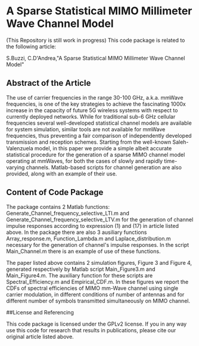 A Sparse Statistical MIMO Millimeter Wave Channel Model 
==========
(This Repository is still work in progress)
This code package is related to the following article:

S.Buzzi, C.D'Andrea,"A Sparse Statistical MIMO Millimeter Wave Channel Model"


## Abstract of the Article

The use of carrier frequencies in the range 30-100 GHz, a.k.a. mmWave frequencies, is one of the key strategies to achieve the fascinating 1000x increase in the capacity of future 5G wireless systems with respect to currently deployed networks. 
While for traditional sub-6 GHz cellular frequencies several well-developed statistical channel models are available for system simulation, similar tools are not available for mmWave frequencies, thus preventing a fair comparison of independently developed transmission and reception schemes. Starting from the well-known Saleh-Valenzuela model, in this paper we provide a simple albeit accurate statistical procedure for the generation of a sparse MIMO channel model operating at mmWaves, for both the cases of slowly and rapidly time-varying channels. Matlab-based scripts for channel generation are also provided, along with an example of their use.



## Content of Code Package

The package contains 2 Matlab functions: Generate_Channel_frequency_selective_LTI.m and Generate_Channel_frequency_selective_LTV.m for the generation of channel impulse responses according to expression (1) and (17) in article listed above. In the package there are also 3 ausiliary functions Array_response.m, Function_Lambda.m and Laplace_distribution.m necessary for the generation of channel's impulse responses. In the script Main_Channel.m there is an example of use of these functions.

The paper listed above contains 2 simulation figures, Figure 3 and Figure 4, generated respectively by Matlab script Main_Figure3.m and Main_Figure4.m. The auxiliary function for these scripts are Spectral_Efficiency.m and Empirical_CDF.m.
In these figures we report the CDFs of spectral efficiencies of MIMO mm-Wave channel using single carrier modulation, in different conditions of number of antennas and for different number of symbols transmitted simultaneously on MIMO channel. 


##License and Referencing

This code package is licensed under the GPLv2 license. If you in any way use this code for research that results in publications, please cite our original article listed above.
